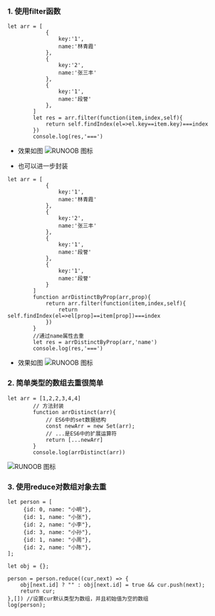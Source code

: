 ### 1. 使用filter函数

```
let arr = [
            {
                key:'1',
                name:'林青霞'
            },
            {
                key:'2',
                name:'张三丰'
            },
            {
                key:'1',
                name:'段誉'
            },
        ]
        let res = arr.filter(function(item,index,self){
            return self.findIndex(el=>el.key==item.key)===index
        })
        console.log(res,'===')
```
- 效果如图
![RUNOOB 图标](https://img-blog.csdnimg.cn/20200624222928966.png "RUNOOB")

- 也可以进一步封装
```
let arr = [
            {
                key:'1',
                name:'林青霞'
            },
            {
                key:'2',
                name:'张三丰'
            },
            {
                key:'1',
                name:'段誉'
            },
            {
                key:'1',
                name:'段誉'
            }
        ]
        function arrDistinctByProp(arr,prop){
            return arr.filter(function(item,index,self){
                return self.findIndex(el=>el[prop]==item[prop])===index
            })
        }
        //通过name属性去重
        let res = arrDistinctByProp(arr,'name')
        console.log(res,'===')

```
- 效果如图
![RUNOOB 图标](https://img-blog.csdnimg.cn/20200624223254915.png "RUNOOB")

### 2. 简单类型的数组去重很简单
```
let arr = [1,2,2,3,4,4]
        // 方法封装
        function arrDistinct(arr){
            // ES6中的set数据结构
            const newArr = new Set(arr);
            // ...是ES6中的扩展运算符
            return [...newArr]
        }
        console.log(arrDistinct(arr))
```
![RUNOOB 图标](https://img-blog.csdnimg.cn/20200624223646791.png "RUNOOB")

### 3. 使用reduce对数组对象去重
```
let person = [
     {id: 0, name: "小明"},
     {id: 1, name: "小张"},
     {id: 2, name: "小李"},
     {id: 3, name: "小孙"},
     {id: 1, name: "小周"},
     {id: 2, name: "小陈"},   
];

let obj = {};

person = person.reduce((cur,next) => {
    obj[next.id] ? "" : obj[next.id] = true && cur.push(next);
    return cur;
},[]) //设置cur默认类型为数组，并且初始值为空的数组
log(person);
```